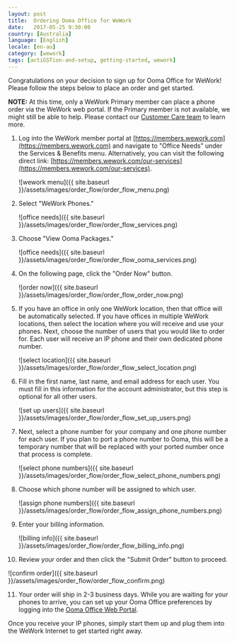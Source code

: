 ```yaml
---
layout: post
title:  Ordering Ooma Office for WeWork
date:   2017-05-25 9:30:00
country: [Australia]
language: [English]
locale: [en-au]
category: [wework]
tags: [actiGSTion-and-setup, getting-started, wework]
---
```


Congratulations on your decision to sign up for Ooma Office for WeWork! Please follow the steps below to place an order and get started.

**NOTE:** At this time, only a WeWork Primary member can place a phone order via the WeWork web portal. If the Primary member is not available, we might still be able to help. Please contact our [Customer Care team](/au/en/contact-us) to learn more.

1. Log into the WeWork member portal at [https://members.wework.com](https://members.wework.com) and navigate to "Office Needs" under the Services & Benefits menu. Alternatively, you can visit the following direct link: [https://members.wework.com/our-services](https://members.wework.com/our-services).

   ![wework menu]({{ site.baseurl }}/assets/images/order_flow/order_flow_menu.png)

2. Select "WeWork Phones."

   ![office needs]({{ site.baseurl }}/assets/images/order_flow/order_flow_services.png)

3. Choose "View Ooma Packages."

   ![office needs]({{ site.baseurl }}/assets/images/order_flow/order_flow_ooma_services.png)

4. On the following page, click the "Order Now" button.

   ![order now]({{ site.baseurl }}/assets/images/order_flow/order_flow_order_now.png)

5. If you have an office in only one WeWork location, then that office will be automatically selected. If you have offices in multiple WeWork locations, then select the location where you will receive and use your phones. Next, choose the number of users that you would like to order for. Each user will receive an IP phone and their own dedicated phone number.

   ![select location]({{ site.baseurl }}/assets/images/order_flow/order_flow_select_location.png)

6. Fill in the first name, last name, and email address for each user. You must fill in this information for the account administrator, but this step is optional for all other users.

   ![set up users]({{ site.baseurl }}/assets/images/order_flow/order_flow_set_up_users.png)

7. Next, select a phone number for your company and one phone number for each user. If you plan to port a phone number to Ooma, this will be a temporary number that will be replaced with your ported number once that process is complete.

   ![select phone numbers]({{ site.baseurl }}/assets/images/order_flow/order_flow_select_phone_numbers.png)

8. Choose which phone number will be assigned to which user.

   ![assign phone numbers]({{ site.baseurl }}/assets/images/order_flow/order_flow_assign_phone_numbers.png)

9. Enter your billing information.

   ![billing info]({{ site.baseurl }}/assets/images/order_flow/order_flow_billing_info.png)

10. Review your order and then click the "Submit Order" button to proceed.

   ![confirm order]({{ site.baseurl }}/assets/images/order_flow/order_flow_confirm.png)

11. Your order will ship in 2-3 business days. While you are waiting for your phones to arrive, you can set up your Ooma Office preferences by logging into the [Ooma Office Web Portal](/us/en/getting-started-with-ooma-office-manager). 

Once you receive your IP phones, simply start them up and plug them into the WeWork Internet to get started right away.